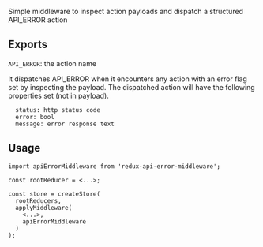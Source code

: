 Simple middleware to inspect action payloads and dispatch a structured API_ERROR action

## Exports

`API_ERROR`: the action name

It dispatches API_ERROR when it encounters any action with an error flag set by inspecting the payload. The dispatched action will have the following properties set (not in payload).

```
  status: http status code
  error: bool
  message: error response text
```

## Usage

```
import apiErrorMiddleware from 'redux-api-error-middleware';

const rootReducer = <...>;

const store = createStore(
  rootReducers,
  applyMiddleware(
    <...>,
    apiErrorMiddleware
  )
);

```
